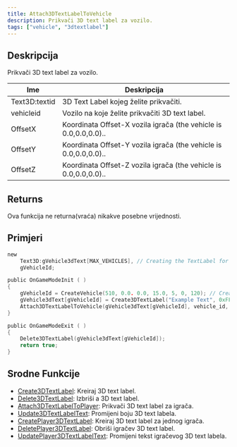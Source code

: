 ```yaml
---
title: Attach3DTextLabelToVehicle
description: Prikvači 3D text label za vozilo.
tags: ["vehicle", "3dtextlabel"]
---
```


## Deskripcija

Prikvači 3D text label za vozilo.

| Ime       | Deskripcija                                                                  |
| --------- | ---------------------------------------------------------------------------- |
| Text3D:textid | 3D Text Label kojeg želite prikvačiti.                                       |
| vehicleid | Vozilo na koje želite prikvačiti 3D text label.                              |
| OffsetX   | Koordinata Offset-X vozila igrača (the vehicle is 0.0,0.0,0.0)..             |
| OffsetY   | Koordinata Offset-Y vozila igrača (the vehicle is 0.0,0.0,0.0)..             |
| OffsetZ   | Koordinata Offset-Z vozila igrača (the vehicle is 0.0,0.0,0.0)..             |

## Returns

Ova funkcija ne returna(vraća) nikakve posebne vrijednosti.

## Primjeri

```c
new
    Text3D:gVehicle3dText[MAX_VEHICLES], // Creating the TextLabel for later use
    gVehicleId;

public OnGameModeInit ( )
{
    gVehicleId = CreateVehicle(510, 0.0. 0.0, 15.0, 5, 0, 120); // Creating the Vehicle.
    gVehicle3dText[gVehicleId] = Create3DTextLabel("Example Text", 0xFF0000AA, 0.0, 0.0, 0.0, 50.0, 0, 1);
    Attach3DTextLabelToVehicle(gVehicle3dText[gVehicleId], vehicle_id, 0.0, 0.0, 2.0); // Attaching Text Label To Vehicle.
}

public OnGameModeExit ( )
{
    Delete3DTextLabel(gVehicle3dText[gVehicleId]);
    return true;
}
```

## Srodne Funkcije

- [Create3DTextLabel](Create3DTextLabel): Kreiraj 3D text label.
- [Delete3DTextLabel](Delete3DTextLabel): Izbriši a 3D text label.
- [Attach3DTextLabelToPlayer](Attach3DTextLabelToPlayer): Prikvači 3D text label za igrača.
- [Update3DTextLabelText](Update3DTextLabelText): Promijeni boju 3D text labela.
- [CreatePlayer3DTextLabel](CreatePlayer3DTextLabel): Kreiraj 3D text label za jednog igrača.
- [DeletePlayer3DTextLabel](DeletePlayer3DTextLabel): Obriši igračev 3D text label.
- [UpdatePlayer3DTextLabelText](UpdatePlayer3DTextLabelText): Promijeni tekst igračevog 3D text labela.
